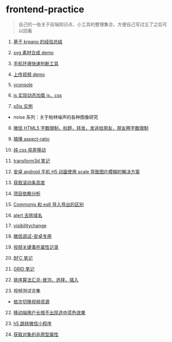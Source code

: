 # frontend-practice

> 自己的一些关于前端知识点、小工具的整理集合，方便自己写过忘了之后可以回看

1. [基于 krpano 的经验总结](https://superzdd.github.io/frontend-practice/vtour/tour.html)

2. [svg 素材合成 demo](https://superzdd.github.io/frontend-practice/svg-sprite-demo/index.html)

3. [手机环境快速判断工具](https://superzdd.github.io/frontend-practice/env/env.js)

4. [上传视频 demo](https://superzdd.github.io/frontend-practice/upload-video/index.html)

5. [vconsole](https://superzdd.github.io/frontend-practice/vconsole/index.html)

6. [js 实现动态加载 js，css](https://superzdd.github.io/frontend-practice/async-loadjs/index.html)

7. [p5js 实例](https://github.com/superzdd/frontend-practice/tree/master/p5js)

-   noise 系列：关于柏林噪声的各种图像研究

8. [微信 HTML5 字数限制，标题，转发，发送给朋友，朋友圈字数限制](https://superzdd.github.io/frontend-practice/html-title-length/index.html)

9. [搞懂 aspect-ratio](https://github.com/superzdd/frontend-practice/tree/master/aspect-ratio)

10. [纯 css 视差移动](https://superzdd.github.io/frontend-practice/transform3d/index.html)

11. [transform3d 笔记](https://github.com/superzdd/frontend-practice/tree/master/transform3d)

12. [安卓 android 手机 H5 动画使用 scale 导致图片模糊的解决方案](https://superzdd.github.io/frontend-practice/android-scale-not-clear/index.html)

13. [获取滚动条高度](https://github.com/superzdd/frontend-practice/tree/master/scroll-height)

14. [项目依赖分析](https://github.com/superzdd/frontend-practice/tree/master/bundle-analyzer-plugin)

15. [Commonjs 和 es6 导入导出的区别](https://github.com/superzdd/frontend-practice/tree/master/commonjs-vs-es6)

16. [alert 去除域名](https://github.com/superzdd/frontend-practice/tree/master/alert-no-title)

17. [visibilitychange](https://github.com/superzdd/frontend-practice/tree/master/visibilitychange)

18. [微信调试-安卓专用](https://github.com/superzdd/frontend-practice/tree/master/wechat-debug)

19. [视频关键事件属性记录](https://superzdd.github.io/frontend-practice/tencent-video/h5inline-video.html)

20. [BFC 笔记](https://superzdd.github.io/frontend-practice/bfc/index.html)

21. [GRID 笔记](https://github.com/superzdd/frontend-practice/tree/master/grid-layout)

22. [排序算法汇总-冒泡，选择，插入](https://github.com/superzdd/frontend-practice/tree/master/sort-collection)

23. 视频测试合集

-   [依次切换视频资源](https://superzdd.github.io/frontend-practice/video/random-video/index.html)

22. [移动端用户长按不出现选中蓝色效果](https://superzdd.github.io/frontend-practice/long-press-demo/index.html)

23. [h5 跳转微信小程序](https://github.com/superzdd/frontend-practice/tree/master/h5-jump-mp/)

24. [获取对象的非原型属性](https://github.com/superzdd/objectproperty/README.md)
